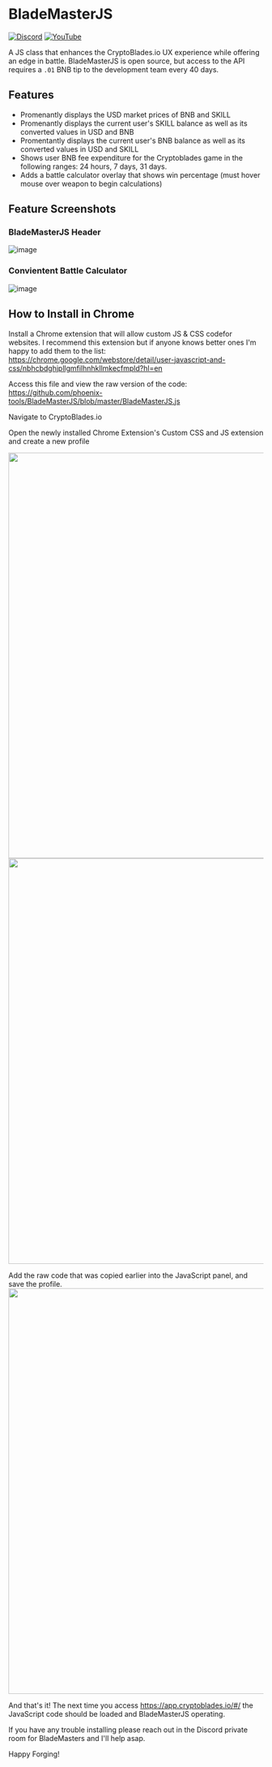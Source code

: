 # BladeMasterJS
[![Discord](https://img.shields.io/discord/870816354612170842?color=%235865f2&label=Discord&logo=discord&logoColor=%23fff&style=for-the-badge)](https://discord.gg/6AjVj3s9aN)
[![YouTube](https://img.shields.io/youtube/channel/views/UCQD9zAJeF1q4r8haWkia0rA?label=Youtube&style=for-the-badge)](https://www.youtube.com/channel/UCQD9zAJeF1q4r8haWkia0rA)


A JS class that enhances the CryptoBlades.io UX experience while offering an edge in battle. BladeMasterJS is open source, but access to the API requires a `.01` BNB tip to the development team every 40 days.  


## Features

* Promenantly displays the USD market prices of BNB and SKILL
* Promenantly displays the current user's SKILL balance as well as its converted values in USD and BNB
* Promentantly displays the current user's BNB balance as well as its converted values in USD and SKILL
* Shows user BNB fee expenditure for the Cryptoblades game in the following ranges: 24 hours, 7 days, 31 days.
* Adds a battle calculator overlay that shows win percentage (must hover mouse over weapon to begin calculations)

## Feature Screenshots

### BladeMasterJS Header
![image](https://user-images.githubusercontent.com/2002207/128645628-1c52d3e0-e2ad-4fd8-891a-c1f1b273fc90.png)


### Convientent Battle Calculator
![image](https://user-images.githubusercontent.com/2002207/128645632-2cc81cef-46f0-4f1a-8971-3af18bd663f2.png)


## How to Install in Chrome

Install a Chrome extension that will allow custom JS & CSS codefor websites. I recommend this extension but if anyone knows better ones I'm happy to add them to the list:
https://chrome.google.com/webstore/detail/user-javascript-and-css/nbhcbdghjpllgmfilhnhkllmkecfmpld?hl=en

Access this file and view the raw version of the code:
https://github.com/phoenix-tools/BladeMasterJS/blob/master/BladeMasterJS.js

Navigate to CryptoBlades.io

Open the newly installed Chrome Extension's Custom CSS and JS extension and create a new profile

<img src="https://user-images.githubusercontent.com/2002207/127751640-db633258-a0f3-4c78-82d5-8c479f67ded1.png" width="800">
<img src="https://user-images.githubusercontent.com/2002207/128646467-657c566b-2abf-4257-a007-4046923ae12b.png" width="800">

Add the raw code that was copied earlier into the JavaScript panel, and save the profile.
<img src="https://user-images.githubusercontent.com/2002207/127751690-ab1a8907-428f-47e5-af48-03c2ba43f6a8.png" width="800">

And that's it! The next time you access https://app.cryptoblades.io/#/ the JavaScript code should be loaded and BladeMasterJS operating. 

If you have any trouble installing please reach out in the Discord private room for BladeMasters and I'll help asap.

Happy Forging! 
